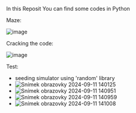 In this Reposit You can find some codes in Python


Maze:


![image](https://github.com/user-attachments/assets/8183b75e-492d-4115-ac12-aa77ac86b719)

Cracking the code:


![image](https://github.com/user-attachments/assets/d5562357-2be2-4cbc-969c-acf808575d8d)

Test: 
- seeding simulator using 'random' library
- ![Snímek obrazovky 2024-09-11 140125](https://github.com/user-attachments/assets/95e8a060-c3fd-4b9b-bb29-a5284b9b0466)
- ![Snímek obrazovky 2024-09-11 140951](https://github.com/user-attachments/assets/d0a485b6-c58e-4adc-85d5-fedabb22ea35)
- ![Snímek obrazovky 2024-09-11 140959](https://github.com/user-attachments/assets/f7095ad7-35e7-4117-b858-7f85fdf8555c)
- ![Snímek obrazovky 2024-09-11 141008](https://github.com/user-attachments/assets/c61284db-08f1-480e-890d-9ffd5b49148b)


